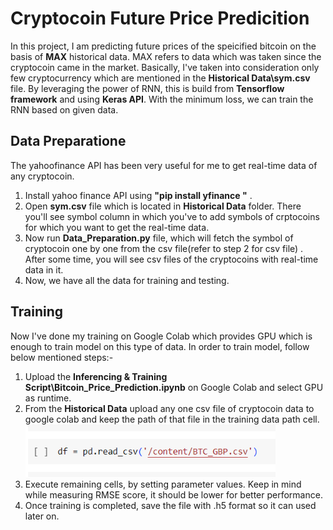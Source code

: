 # Cryptocoin Future Price Predicition  
In this project, I am predicting future prices of the speicified bitcoin on the basis of **MAX** historical data. MAX refers to data which was taken since the cryptocoin came in the market. Basically, I've taken into consideration only few cryptocurrency which are mentioned in the  **Historical Data\sym.csv** file. By leveraging the power of RNN, this is build from **Tensorflow framework** and using **Keras API**. With the minimum loss, we can train the RNN based on given data.   

## Data Preparatione  
The yahoofinance API has been very useful for me to get real-time data of any cryptocoin.
1. Install yahoo finance API using **"pip install yfinance
"** .
2. Open **sym.csv** file which is located in **Historical Data** folder. There you'll see symbol column in which you've to add symbols of crptocoins for which you want to get the real-time data.
3. Now run **Data_Preparation.py** file, which will fetch the symbol of cryptocoin one by one from the csv file(refer to step 2 for csv file) . After some time, you will see csv files of the cryptocoins with real-time data in it.
4. Now, we have all the data for training and testing.

## Training

Now I've done my training on Google Colab which provides GPU which is enough to train model on this type of data. In order to train model, follow below mentioned steps:-
1. Upload the **Inferencing & Training Script\Bitcoin_Price_Prediction.ipynb** on Google Colab and select GPU as runtime.
2. From the **Historical Data** upload any one csv file of cryptocoin data to google colab and keep the path of that file in the training data path cell.  
    <img width="400" alt="Sample image of output" src="Training_Path.PNG" />
3. Execute remaining cells, by setting parameter values. Keep in mind while measuring RMSE score, it should be lower for better performance.  
4. Once training is completed, save the file with .h5 format so it can used later on.


